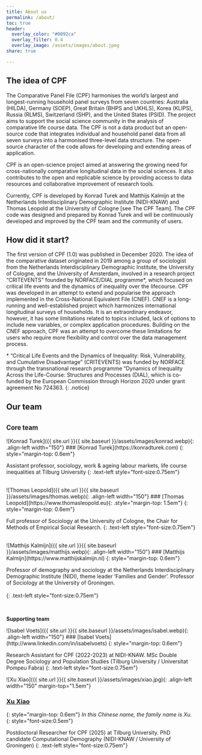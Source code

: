 ```yaml
---
title: About us
permalink: /about/
toc: true
header:
  overlay_color: "#0092ca"
  overlay_filter: 0.4
  overlay_image: /assets/images/about.jpeg
share: true 

---
```

## The idea of CPF

The Comparative Panel File (CPF) harmonises the world’s largest and longest-running household panel surveys from seven countries: Australia (HILDA), Germany (SOEP), Great Britain (BHPS and UKHLS), Korea (KLIPS), Russia (RLMS), Switzerland (SHP), and the United States (PSID). The project aims to support the social science community in the analysis of comparative life course data. The CPF is not a data product but an open-source code that integrates individual and household panel data from all seven surveys into a harmonised three-level data structure. The open-source character of the code allows for developing and extending areas of application.

CPF is an open-science project aimed at answering the growing need for cross-nationally comparative longitudinal data in the social sciences. It also contributes to the open and replicable science by providing access to data resources and collaborative improvement of research tools.

Currently, CPF is developed by Konrad Turek and Matthijs Kalmijn at the Netherlands Interdisciplinary Demographic Institute (NIDI-KNAW) and Thomas Leopold at the University of Cologne [see The CPF Team]. The CPF code was designed and prepared by Konrad Turek and will be continuously developed and improved by the CPF team and the community of users.

## How did it start?

The first version of CPF (1.0) was published in December 2020. The idea of the comparative dataset originated in 2019 among a group of sociologist from the Netherlands Interdisciplinary Demographic Institute, the University of Cologne, and the University of Amsterdam, involved in a research project “CRITEVENTS” founded by NORFACE/DIAL programme*, which focused on critical life events and the dynamics of inequality over the lifecourse. CPF was developed in an attempt to extend and popularise the approach implemented in the Cross-National Equivalent File (CNEF). CNEF is a long-running and well-established project which harmonizes international longitudinal surveys of households. It is an extraordinary endeavor, however, it has some limitations related to topics included, lack of options to include new variables, or complex application procedures.  Building on the CNEF approach, CPF was an attempt to overcome these limitations for users who require more flexibility and control over the data management process. 


\* “Critical Life Events and the Dynamics of Inequality: Risk, Vulnerability, and Cumulative Disadvantage” (CRITEVENTS) was funded by NORFACE through the transnational research programme “Dynamics of Inequality Across the Life-Course: Structures and Processes (DIAL), which is co‐funded by the European Commission through Horizon 2020 under grant agreement No 724363.
{: .notice}

## Our team
<div class="container">
  
<p style="font-weight: bold; font-size: 1.2em; margin-top: 2em;">Core team</p>

<div class="box post" markdown="1">
![Konrad Turek]({{ site.url }}{{ site.baseurl }}/assets/images/konrad.webp){: .align-left width="150"}
### [Konrad Turek](https://konradturek.com)
{: style="margin-top: 0.6em"}

Assistant professor, sociology, work & ageing labour markets, life course inequalities at Tilburg University 
{: .text-left  style="font-size:0.75em"}

<br/>
</div>

<div class="box post" markdown="1">
![Thomas Leopold]({{ site.url }}{{ site.baseurl }}/assets/images/thomas.webp){: .align-left width="150"}
### [Thomas Leopold](https://www.thomasleopold.eu){: .style="margin-top: 1.5em"}
{: style="margin-top: 0.6em"}

Full professor of Sociology at the University of Cologne, the Chair for Methods of Empirical Social Research. 
{: .text-left  style="font-size:0.75em"}

<br/>

</div>


<div class="box post" markdown="1">
![Matthijs Kalmijn]({{ site.url }}{{ site.baseurl }}/assets/images/matthijs.webp){: .align-left width="150"}
### [Matthijs Kalmijn](https://www.matthijskalmijn.nl)
{: style="margin-top: 0.6em"}

Professor of demography and sociology at the Netherlands Interdisciplinary Demographic Institute (NIDI), theme leader ‘Families and Gender’. Professor of Sociology at the University of Groningen. <br/><br/>
{: .text-left  style="font-size:0.75em"}

<br/>


</div>

<strong>Supporting team</strong>

<div class="box post" markdown="1">
![Isabel Voets]({{ site.url }}{{ site.baseurl }}/assets/images/isabel.webp){: .align-left width="150"}
### [Isabel Voets](http://www.linkedin.com/in/isabelvoets)
{: style="margin-top: 0.6em"}

Research Assistant for CPF (2022-2023) at NIDI-KNAW.  MSc Double Degree Sociology and Population Studies (Tilburg University / Universitat Pompeu Fabra)
{: .text-left  style="font-size:0.75em"}
<br/>

</div>


<div class="box post" markdown="1">

![Xu Xiao]({{ site.url }}{{ site.baseurl }}/assets/images/xiao.jpg){: .align-left width="150" margin-top="1.5em"}
### [Xu Xiao](http://xuxiao.nl)
{: style="margin-top: 0.6em"}
*In this Chinese name, the family name is Xu.*
{: style="font-size:0.5em"}

Postdoctoral Researcher for CPF (2025) at Tilburg University. PhD candidate Computational Demography (NIDI-KNAW / University of Groningen)
{: .text-left  style="font-size:0.75em"}
</div>

</div>
